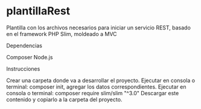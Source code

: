# plantillaRest
Plantilla con los archivos necesarios para iniciar un servicio REST, basado en el framework PHP Slim, moldeado a MVC

Dependencias

Composer
Node.js

Instrucciones

Crear una carpeta donde va a desarrollar el proyecto.
Ejecutar en consola o terminal: composer init, agregar los datos correspondientes.
Ejecutar en consola o terminal: composer require slim/slim "^3.0"
Descargar este contenido y copiarlo a la carpeta del proyecto.
